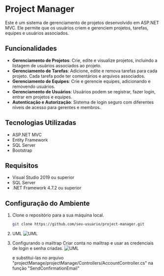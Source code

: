 # Project Manager

Este é um sistema de gerenciamento de projetos desenvolvido em ASP.NET MVC. Ele permite que os usuários criem e gerenciem projetos, tarefas, equipes e usuários associados.

## Funcionalidades

- **Gerenciamento de Projetos**: Crie, edite e visualize projetos, incluindo a listagem de usuários associados ao projeto.
- **Gerenciamento de Tarefas**: Adicione, edite e remova tarefas para cada projeto. Cada tarefa pode ter comentários e arquivos associados.
- **Gerenciamento de Equipes**: Crie e gerencie equipes, adicionando e removendo usuários.
- **Gerenciamento de Usuários**: Usuários podem se registrar, fazer login, entrar em projetos e equipes.
- **Autenticação e Autorização**: Sistema de login seguro com diferentes níveis de acesso para gerentes e membros.

## Tecnologias Utilizadas

- ASP.NET MVC
- Entity Framework
- SQL Server
- Bootstrap

## Requisitos

- Visual Studio 2019 ou superior
- SQL Server
- .NET Framework 4.7.2 ou superior

## Configuração do Ambiente

1. Clone o repositório para a sua máquina local.
   ```bash
   git clone https://github.com/seu-usuario/project-manager.git

2. UML
   ![UML](uml.jpg)

3. Configurando o mailtrap
   Criar conta no mailtrap e usar as credenciais de login e senha criadas.
   ![UML](mailtrap.jpg)

   e substitui-las no arquivo "projectManage/projectManage/Controllers/AccountController.cs" na função "SendConfirmationEmail"
